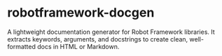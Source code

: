 # robotframework-docgen
A lightweight documentation generator for Robot Framework libraries. It extracts keywords, arguments, and docstrings to create clean, well-formatted docs in HTML or Markdown.
